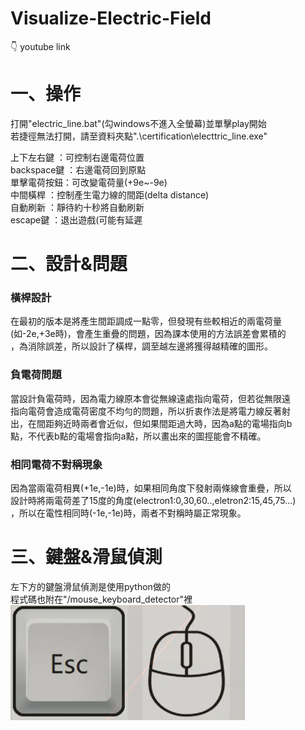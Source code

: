 # Visualize-Electric-Field
👇 youtube link<br>

# 一、操作

打開"electric_line.bat"(勾windows不進入全螢幕)並單擊play開始<br>
若捷徑無法打開，請至資料夾點".\certification\electtric_line.exe"<br>

上下左右鍵  ：可控制右邊電荷位置<br>
backspace鍵 ：右邊電荷回到原點<br>
單擊電荷按鈕：可改變電荷量(+9e~-9e)<br>
中間橫桿    ：控制產生電力線的間距(delta distance)<br>
自動刷新    ：靜待約十秒將自動刷新<br>
escape鍵    ：退出遊戲(可能有延遲<br>

# 二、設計&問題

### 橫桿設計<br>
在最初的版本是將產生間距調成一點零，但發現有些較相近的兩電荷量<br>
(如-2e,+3e時)，會產生重疊的問題，因為課本使用的方法誤差會累積的<br>
，為消除誤差，所以設計了橫桿，調至越左邊將獲得越精確的圖形。<br>

### 負電荷問題<br>
當設計負電荷時，因為電力線原本會從無線遠處指向電荷，但若從無限遠<br>
指向電荷會造成電荷密度不均勻的問題，所以折衷作法是將電力線反著射<br>
出，在間距夠近時兩者會近似，但如果間距過大時，因為a點的電場指向b<br>
點，不代表b點的電場會指向a點，所以畫出來的圖挳能會不精確。<br>

### 相同電荷不對稱現象<br>
因為當兩電荷相異(+1e,-1e)時，如果相同角度下發射兩條線會重疊，所以<br>
設計時將兩電荷差了15度的角度(electron1:0,30,60..,eletron2:15,45,75...)<br>
，所以在電性相同時(-1e,-1e)時，兩者不對稱時屬正常現象。<br>

# 三、鍵盤&滑鼠偵測
左下方的鍵盤滑鼠偵測是使用python做的<br>
程式碼也附在"/mouse_keyboard_detector"裡<br>
<img src="/picture/detector.png" width="375" />
